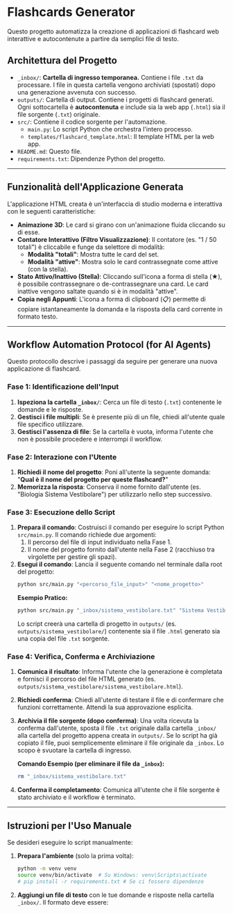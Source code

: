 # Flashcards Generator

Questo progetto automatizza la creazione di applicazioni di flashcard web interattive e autocontenute a partire da semplici file di testo.

## Architettura del Progetto

-   `_inbox/`: **Cartella di ingresso temporanea.** Contiene i file `.txt` da processare. I file in questa cartella vengono archiviati (spostati) dopo una generazione avvenuta con successo.
-   `outputs/`: Cartella di output. Contiene i progetti di flashcard generati. Ogni sottocartella è **autocontenuta** e include sia la web app (`.html`) sia il file sorgente (`.txt`) originale.
-   `src/`: Contiene il codice sorgente per l'automazione.
    -   `main.py`: Lo script Python che orchestra l'intero processo.
    -   `templates/flashcard_template.html`: Il template HTML per la web app.
-   `README.md`: Questo file.
-   `requirements.txt`: Dipendenze Python del progetto.

---

## Funzionalità dell'Applicazione Generata

L'applicazione HTML creata è un'interfaccia di studio moderna e interattiva con le seguenti caratteristiche:

-   **Animazione 3D**: Le card si girano con un'animazione fluida cliccando su di esse.
-   **Contatore Interattivo (Filtro Visualizzazione)**: Il contatore (es. "1 / 50 totali") è cliccabile e funge da selettore di modalità:
    -   **Modalità "totali"**: Mostra tutte le card del set.
    -   **Modalità "attive"**: Mostra solo le card contrassegnate come attive (con la stella).
-   **Stato Attivo/Inattivo (Stella)**: Cliccando sull'icona a forma di stella (★), è possibile contrassegnare o de-contrassegnare una card. Le card inattive vengono saltate quando si è in modalità "attive".
-   **Copia negli Appunti**: L'icona a forma di clipboard (📋) permette di copiare istantaneamente la domanda e la risposta della card corrente in formato testo.

---

## Workflow Automation Protocol (for AI Agents)

Questo protocollo descrive i passaggi da seguire per generare una nuova applicazione di flashcard.

### Fase 1: Identificazione dell'Input

1.  **Ispeziona la cartella `_inbox/`**: Cerca un file di testo (`.txt`) contenente le domande e le risposte.
2.  **Gestisci i file multipli**: Se è presente più di un file, chiedi all'utente quale file specifico utilizzare.
3.  **Gestisci l'assenza di file**: Se la cartella è vuota, informa l'utente che non è possibile procedere e interrompi il workflow.

### Fase 2: Interazione con l'Utente

1.  **Richiedi il nome del progetto**: Poni all'utente la seguente domanda: "**Qual è il nome del progetto per queste flashcard?**"
2.  **Memorizza la risposta**: Conserva il nome fornito dall'utente (es. "Biologia Sistema Vestibolare") per utilizzarlo nello step successivo.

### Fase 3: Esecuzione dello Script

1.  **Prepara il comando**: Costruisci il comando per eseguire lo script Python `src/main.py`. Il comando richiede due argomenti:
    1.  Il percorso del file di input individuato nella Fase 1.
    2.  Il nome del progetto fornito dall'utente nella Fase 2 (racchiuso tra virgolette per gestire gli spazi).
2.  **Esegui il comando**: Lancia il seguente comando nel terminale dalla root del progetto:
    ```bash
    python src/main.py "<percorso_file_input>" "<nome_progetto>"
    ```
    **Esempio Pratico:**
    ```bash
    python src/main.py "_inbox/sistema_vestibolare.txt" "Sistema Vestibolare"
    ```
    Lo script creerà una cartella di progetto in `outputs/` (es. `outputs/sistema_vestibolare/`) contenente sia il file `.html` generato sia una copia del file `.txt` sorgente.

### Fase 4: Verifica, Conferma e Archiviazione

1.  **Comunica il risultato**: Informa l'utente che la generazione è completata e fornisci il percorso del file HTML generato (es. `outputs/sistema_vestibolare/sistema_vestibolare.html`).
2.  **Richiedi conferma**: Chiedi all'utente di testare il file e di confermare che funzioni correttamente. Attendi la sua approvazione esplicita.
3.  **Archivia il file sorgente (dopo conferma)**: Una volta ricevuta la conferma dall'utente, sposta il file `.txt` originale dalla cartella `_inbox/` alla cartella del progetto appena creata in `outputs/`. Se lo script ha già copiato il file, puoi semplicemente eliminare il file originale da `_inbox`. Lo scopo è svuotare la cartella di ingresso.

    **Comando Esempio (per eliminare il file da `_inbox`):**
    ```bash
    rm "_inbox/sistema_vestibolare.txt"
    ```
4.  **Conferma il completamento**: Comunica all'utente che il file sorgente è stato archiviato e il workflow è terminato.

---

## Istruzioni per l'Uso Manuale

Se desideri eseguire lo script manualmente:

1.  **Prepara l'ambiente** (solo la prima volta):
    ```bash
    python -m venv venv
    source venv/bin/activate  # Su Windows: venv\Scripts\activate
    # pip install -r requirements.txt # Se ci fossero dipendenze
    ```
2.  **Aggiungi un file di testo** con le tue domande e risposte nella cartella `_inbox/`. Il formato deve essere:
    ```